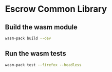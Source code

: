# Escrow Common Library

## Build the wasm module
```sh
wasm-pack build --dev
```
## Run the wasm tests
```sh
wasm-pack test --firefox --headless
```
